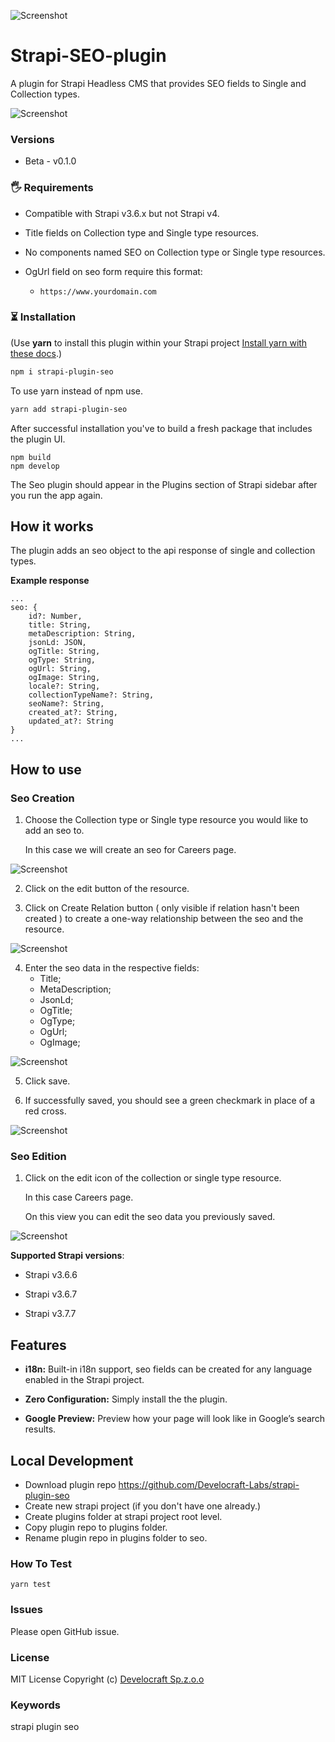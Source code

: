 ![Screenshot](https://github.com/Develocraft-Labs/strapi-plugin-seo/blob/main/public/assets/logo.jpg)

# Strapi-SEO-plugin

A plugin for Strapi Headless CMS that provides SEO fields to Single and Collection types.

![Screenshot](https://github.com/Develocraft-Labs/strapi-plugin-seo/blob/main/public/assets/homeview.png)

### Versions

- Beta - v0.1.0

### 🖐 Requirements

- Compatible with Strapi v3.6.x but not Strapi v4.

- Title fields on Collection type and Single type resources.

- No components named SEO on Collection type or Single type resources.

- OgUrl field on seo form require this format:
  - `https://www.yourdomain.com`

### ⏳ Installation

(Use **yarn** to install this plugin within your Strapi project [Install yarn with these docs](https://yarnpkg.com/lang/en/docs/install/).)

```bash
npm i strapi-plugin-seo
```

To use yarn instead of npm use.

```bash
yarn add strapi-plugin-seo
```

After successful installation you've to build a fresh package that includes the plugin UI.

```
npm build
npm develop
```

The Seo plugin should appear in the Plugins section of Strapi sidebar after you run the app again.

## How it works

The plugin adds an seo object to the api response of single and collection types.

**Example response**

```
...
seo: {
    id?: Number,
    title: String,
    metaDescription: String,
    jsonLd: JSON,
    ogTitle: String,
    ogType: String,
    ogUrl: String,
    ogImage: String,
    locale?: String,
    collectionTypeName?: String,
    seoName?: String,
    created_at?: String,
    updated_at?: String
}
...
```

## How to use

### Seo Creation

1. Choose the Collection type or Single type resource you would like to add an seo to.

   In this case we will create an seo for Careers page.

![Screenshot](https://github.com/Develocraft-Labs/strapi-plugin-seo/blob/main/public/assets/stepOne.png)

2. Click on the edit button of the resource.

3. Click on Create Relation button ( only visible if relation hasn't been created ) to create a one-way relationship between the seo and the resource.

![Screenshot](https://github.com/Develocraft-Labs/strapi-plugin-seo/blob/main/public/assets/stepTwo.png)

4. Enter the seo data in the respective fields:
   - Title;
   - MetaDescription;
   - JsonLd;
   - OgTitle;
   - OgType;
   - OgUrl;
   - OgImage;

![Screenshot](https://github.com/Develocraft-Labs/strapi-plugin-seo/blob/main/public/assets/stepThree.png)

5. Click save.

6. If successfully saved, you should see a green checkmark in place of a red cross.

![Screenshot](https://github.com/Develocraft-Labs/strapi-plugin-seo/blob/main/public/assets/stepFour.png)

### Seo Edition

1. Click on the edit icon of the collection or single type resource.

   In this case Careers page.

   On this view you can edit the seo data you previously saved.

![Screenshot](https://github.com/Develocraft-Labs/strapi-plugin-seo/blob/main/public/assets/editView.png)

**Supported Strapi versions**:

- Strapi v3.6.6

- Strapi v3.6.7

- Strapi v3.7.7

## Features

- **i18n:** Built-in i18n support, seo fields can be created for any language enabled in the Strapi project.

- **Zero Configuration:** Simply install the the plugin.

- **Google Preview:** Preview how your page will look like in Google’s search results.

## Local Development

- Download plugin repo https://github.com/Develocraft-Labs/strapi-plugin-seo
- Create new strapi project (if you don't have one already.)
- Create plugins folder at strapi project root level.
- Copy plugin repo to plugins folder.
- Rename plugin repo in plugins folder to seo.

### How To Test

`yarn test`

### Issues

Please open GitHub issue.

### License

MIT License Copyright (c) [Develocraft Sp.z.o.o](https://develocraft.com/)

### Keywords

strapi plugin seo

